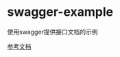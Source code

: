 # swagger-example
使用swagger提供接口文档的示例

[参考文档](https://blog.csdn.net/qq122516902/article/details/89417964)
